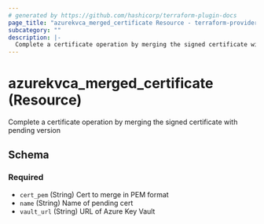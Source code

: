 ```yaml
---
# generated by https://github.com/hashicorp/terraform-plugin-docs
page_title: "azurekvca_merged_certificate Resource - terraform-provider-azurekvca"
subcategory: ""
description: |-
  Complete a certificate operation by merging the signed certificate with pending version
---
```


# azurekvca_merged_certificate (Resource)

Complete a certificate operation by merging the signed certificate with pending version



<!-- schema generated by tfplugindocs -->
## Schema

### Required

- `cert_pem` (String) Cert to merge in PEM format
- `name` (String) Name of pending cert
- `vault_url` (String) URL of Azure Key Vault
